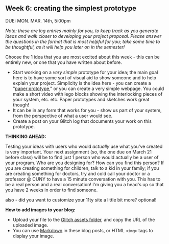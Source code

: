 ## Week 6: creating the simplest prototype

DUE: MON. MAR. 14th, 5:00pm

_Note: these are log entries mainly for you, to keep track as you generate ideas and walk closer to developing your project proposal. Please answer the questions in the format that is most helpful for you; take some time to be thoughtful, as it will help you later on in the semester!_

Choose the 1 idea that you are most excited about this week - this can be entirely new, or one that you have written about before. 

- Start working on a _very simple_ prototype for your idea; the main goal here is to have some sort of visual aid to show someone and to help explain your project. Simplicity is the idea here - you can create a "[paper prototype](https://usabilitygeek.com/paper-prototyping-as-a-usability-testing-technique/)," or you can create a very simple webpage. You could make a short video with lego blocks showing the interlocking pieces of your system, etc. etc.  Paper prototypes and sketches work great though! 
- It can be in any form that works for you - show us part of your system, from the perspective of what a user would see.
- Create a post on your Glitch log that documents your work on this prototype.

**THINKING AHEAD:**

Testing your ideas with users who would _actually_ use what you've created is very important. Your next assignment (so, the one due on March 21 before class) will be to find just 1 person who would actually be a user of your program. Who are you designing for? How can you find this person? If you are creating something for children, talk to a kid in your family; if you are creating something for doctors, try and cold call your doctor or a professor @ CUNY to have a 15 minute conversation with you. This has to be a real person and a real conversation! I'm giving you a head's up so that you have 2 weeks in order to find someone.

also - did you want to customize your 11ty site a little bit more? optional!

**How to add images to your blog:**

- Upload your file to the [Glitch assets folder](https://help.glitch.com/kb/article/43-adding-assets/), and copy the URL of the uploaded image.
- You can use [Markdown](https://help.glitch.com/kb/article/43-adding-assets/) in these blog posts, or HTML `<img>` tags to display your image.
